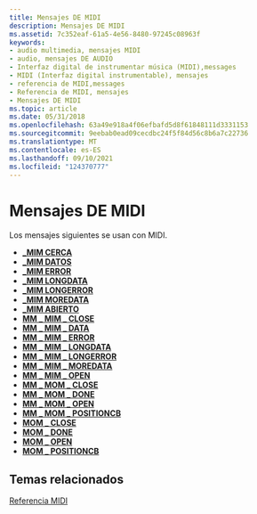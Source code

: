 ```yaml
---
title: Mensajes DE MIDI
description: Mensajes DE MIDI
ms.assetid: 7c352eaf-61a5-4e56-8480-97245c08963f
keywords:
- audio multimedia, mensajes MIDI
- audio, mensajes DE AUDIO
- Interfaz digital de instrumentar música (MIDI),messages
- MIDI (Interfaz digital instrumentable), mensajes
- referencia de MIDI,messages
- Referencia de MIDI, mensajes
- Mensajes DE MIDI
ms.topic: article
ms.date: 05/31/2018
ms.openlocfilehash: 63a49e918a4f06efbafd5d8f61848111d3331153
ms.sourcegitcommit: 9eebab0ead09cecdbc24f5f84d56c8b6a7c22736
ms.translationtype: MT
ms.contentlocale: es-ES
ms.lasthandoff: 09/10/2021
ms.locfileid: "124370777"
---
```

# <a name="midi-messages"></a>Mensajes DE MIDI

Los mensajes siguientes se usan con MIDI.

-   [**\_MIM CERCA**](mim-close.md)
-   [**\_MIM DATOS**](mim-data.md)
-   [**\_MIM ERROR**](mim-error.md)
-   [**\_MIM LONGDATA**](mim-longdata.md)
-   [**\_MIM LONGERROR**](mim-longerror.md)
-   [**\_MIM MOREDATA**](mim-moredata.md)
-   [**\_MIM ABIERTO**](mim-open.md)
-   [**MM \_ MIM \_ CLOSE**](mm-mim-close.md)
-   [**MM \_ MIM \_ DATA**](mm-mim-data.md)
-   [**MM \_ MIM \_ ERROR**](mm-mim-error.md)
-   [**MM \_ MIM \_ LONGDATA**](mm-mim-longdata.md)
-   [**MM \_ MIM \_ LONGERROR**](mm-mim-longerror.md)
-   [**MM \_ MIM \_ MOREDATA**](mm-mim-moredata.md)
-   [**MM \_ MIM \_ OPEN**](mm-mim-open.md)
-   [**MM \_ MOM \_ CLOSE**](mm-mom-close.md)
-   [**MM \_ MOM \_ DONE**](mm-mom-done.md)
-   [**MM \_ MOM \_ OPEN**](mm-mom-open.md)
-   [**MM \_ MOM \_ POSITIONCB**](mm-mom-positioncb.md)
-   [**MOM \_ CLOSE**](mom-close.md)
-   [**MOM \_ DONE**](mom-done.md)
-   [**MOM \_ OPEN**](mom-open.md)
-   [**MOM \_ POSITIONCB**](mom-positioncb.md)

## <a name="related-topics"></a>Temas relacionados

<dl> <dt>

[Referencia MIDI](midi-reference.md)
</dt> </dl>

 

 





